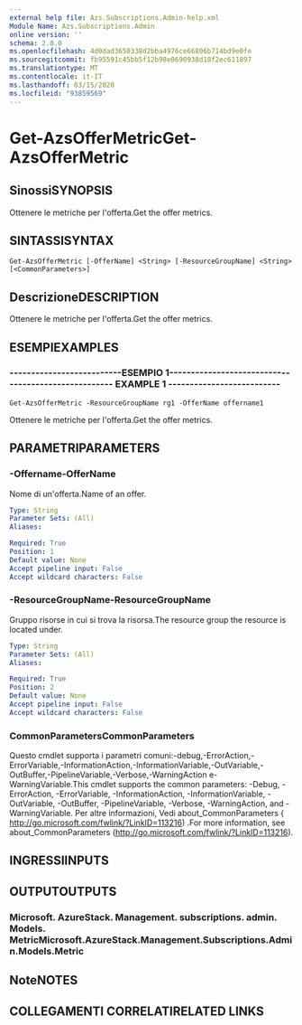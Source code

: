 ```yaml
---
external help file: Azs.Subscriptions.Admin-help.xml
Module Name: Azs.Subscriptions.Admin
online version: ''
schema: 2.0.0
ms.openlocfilehash: 4d0dad3650338d2bba4976ce66806b714bd9e0fe
ms.sourcegitcommit: fb95591c45bb5f12b98e0690938d18f2ec611897
ms.translationtype: MT
ms.contentlocale: it-IT
ms.lasthandoff: 03/15/2020
ms.locfileid: "93859569"
---
```

# <span data-ttu-id="9e06d-101">Get-AzsOfferMetric</span><span class="sxs-lookup"><span data-stu-id="9e06d-101">Get-AzsOfferMetric</span></span>

## <span data-ttu-id="9e06d-102">Sinossi</span><span class="sxs-lookup"><span data-stu-id="9e06d-102">SYNOPSIS</span></span>
<span data-ttu-id="9e06d-103">Ottenere le metriche per l'offerta.</span><span class="sxs-lookup"><span data-stu-id="9e06d-103">Get the offer metrics.</span></span>

## <span data-ttu-id="9e06d-104">SINTASSI</span><span class="sxs-lookup"><span data-stu-id="9e06d-104">SYNTAX</span></span>

```
Get-AzsOfferMetric [-OfferName] <String> [-ResourceGroupName] <String> [<CommonParameters>]
```

## <span data-ttu-id="9e06d-105">Descrizione</span><span class="sxs-lookup"><span data-stu-id="9e06d-105">DESCRIPTION</span></span>
<span data-ttu-id="9e06d-106">Ottenere le metriche per l'offerta.</span><span class="sxs-lookup"><span data-stu-id="9e06d-106">Get the offer metrics.</span></span>

## <span data-ttu-id="9e06d-107">ESEMPI</span><span class="sxs-lookup"><span data-stu-id="9e06d-107">EXAMPLES</span></span>

### <span data-ttu-id="9e06d-108">--------------------------ESEMPIO 1--------------------------</span><span class="sxs-lookup"><span data-stu-id="9e06d-108">-------------------------- EXAMPLE 1 --------------------------</span></span>
```
Get-AzsOfferMetric -ResourceGroupName rg1 -OfferName offername1
```

<span data-ttu-id="9e06d-109">Ottenere le metriche per l'offerta.</span><span class="sxs-lookup"><span data-stu-id="9e06d-109">Get the offer metrics.</span></span>

## <span data-ttu-id="9e06d-110">PARAMETRI</span><span class="sxs-lookup"><span data-stu-id="9e06d-110">PARAMETERS</span></span>

### <span data-ttu-id="9e06d-111">-Offername</span><span class="sxs-lookup"><span data-stu-id="9e06d-111">-OfferName</span></span>
<span data-ttu-id="9e06d-112">Nome di un'offerta.</span><span class="sxs-lookup"><span data-stu-id="9e06d-112">Name of an offer.</span></span>

```yaml
Type: String
Parameter Sets: (All)
Aliases: 

Required: True
Position: 1
Default value: None
Accept pipeline input: False
Accept wildcard characters: False
```

### <span data-ttu-id="9e06d-113">-ResourceGroupName</span><span class="sxs-lookup"><span data-stu-id="9e06d-113">-ResourceGroupName</span></span>
<span data-ttu-id="9e06d-114">Gruppo risorse in cui si trova la risorsa.</span><span class="sxs-lookup"><span data-stu-id="9e06d-114">The resource group the resource is located under.</span></span>

```yaml
Type: String
Parameter Sets: (All)
Aliases: 

Required: True
Position: 2
Default value: None
Accept pipeline input: False
Accept wildcard characters: False
```

### <span data-ttu-id="9e06d-115">CommonParameters</span><span class="sxs-lookup"><span data-stu-id="9e06d-115">CommonParameters</span></span>
<span data-ttu-id="9e06d-116">Questo cmdlet supporta i parametri comuni:-debug,-ErrorAction,-ErrorVariable,-InformationAction,-InformationVariable,-OutVariable,-OutBuffer,-PipelineVariable,-Verbose,-WarningAction e-WarningVariable.</span><span class="sxs-lookup"><span data-stu-id="9e06d-116">This cmdlet supports the common parameters: -Debug, -ErrorAction, -ErrorVariable, -InformationAction, -InformationVariable, -OutVariable, -OutBuffer, -PipelineVariable, -Verbose, -WarningAction, and -WarningVariable.</span></span> <span data-ttu-id="9e06d-117">Per altre informazioni, Vedi about_CommonParameters ( http://go.microsoft.com/fwlink/?LinkID=113216) .</span><span class="sxs-lookup"><span data-stu-id="9e06d-117">For more information, see about_CommonParameters (http://go.microsoft.com/fwlink/?LinkID=113216).</span></span>

## <span data-ttu-id="9e06d-118">INGRESSI</span><span class="sxs-lookup"><span data-stu-id="9e06d-118">INPUTS</span></span>

## <span data-ttu-id="9e06d-119">OUTPUT</span><span class="sxs-lookup"><span data-stu-id="9e06d-119">OUTPUTS</span></span>

### <span data-ttu-id="9e06d-120">Microsoft. AzureStack. Management. subscriptions. admin. Models. Metric</span><span class="sxs-lookup"><span data-stu-id="9e06d-120">Microsoft.AzureStack.Management.Subscriptions.Admin.Models.Metric</span></span>

## <span data-ttu-id="9e06d-121">Note</span><span class="sxs-lookup"><span data-stu-id="9e06d-121">NOTES</span></span>

## <span data-ttu-id="9e06d-122">COLLEGAMENTI CORRELATI</span><span class="sxs-lookup"><span data-stu-id="9e06d-122">RELATED LINKS</span></span>


